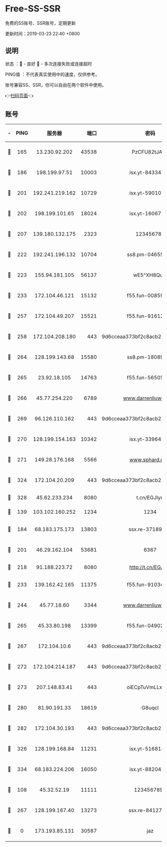 # Free-SS-SSR

免费的SS账号、SSR账号，定期更新

更新时间：2019-03-23 22:40 +0800

## 说明

状态     ：🙂 - 良好 🙁 - 多次连接失败或连接超时

PING值   ：不代表真实使用中的速度，仅供参考。

账号兼容SS、SSR，你可以自由在两个软件中使用。

👉[扫码页面](https://liesauer.github.io/Free-SS-SSR/)👈

## 账号

|-|PING|服务器|端口|密码|加密方式|区域|
|:----:|:----:|:-----:|-----:|:----:|:----:|:----:|
|🙂|165|13.230.92.202|43538|PzCFU82tJAdZ|aes-256-cfb|JP|
|🙂|186|198.199.97.51|10003|isx.yt-84334223|aes-256-cfb|US|
|🙂|201|192.241.219.162|10729|isx.yt-59010753|aes-256-cfb|US|
|🙂|202|198.199.101.65|18024|isx.yt-16067242|aes-256-cfb|US|
|🙂|207|139.180.132.175|2323|123456789|aes-256-cfb|SG|
|🙂|222|192.241.196.132|10704|ss8.pm-04655152|aes-256-cfb|US|
|🙂|223|155.94.181.105|56137|wE5^XH8Quw|aes-256-cfb|US|
|🙂|233|172.104.46.121|15132|f55.fun-00859364|aes-256-cfb|SG|
|🙂|257|172.104.49.207|15521|f55.fun-91612366|aes-256-cfb|SG|
|🙂|258|172.104.208.180|443|9d6cceaa373bf2c8acb22e60b6a58be6|aes-256-cfb|US|
|🙂|264|128.199.143.68|15580|ss8.pm-18089615|aes-256-cfb|SG|
|🙂|265|23.92.18.105|14763|f55.fun-56505886|aes-256-cfb|US|
|🙂|266|45.77.254.220|6789|www.darrenliuwei.com|aes-256-cfb|SG|
|🙂|269|96.126.110.162|443|9d6cceaa373bf2c8acb22e60b6a58be6|aes-256-cfb|US|
|🙂|270|128.199.154.163|10342|isx.yt-33964532|aes-256-cfb|SG|
|🙂|271|149.28.176.168|5566|www.sphard.com|aes-256-cfb|AU|
|🙂|324|172.104.20.209|443|9d6cceaa373bf2c8acb22e60b6a58be6|aes-256-cfb|US|
|🙂|328|45.62.233.234|8080|t.cn/EGJIyrl|rc4-md5|CA|
|🙂|139|103.102.160.252|1234|1234|rc4-md5|JP|
|🙂|184|68.183.175.173|13803|ssx.re-37189274|aes-256-cfb|US|
|🙂|201|46.29.162.104|53681|6367|aes-128-ctr|RU|
|🙂|218|91.188.223.72|8080|http://t.cn/EGJIyrl|rc4-md5|RU|
|🙂|233|139.162.42.165|11375|f55.fun-91034656|aes-256-cfb|SG|
|🙂|244|45.77.18.60|3344|www.darrenliuwei.com|aes-256-cfb|JP|
|🙂|265|45.33.80.198|13399|f55.fun-04902399|aes-256-cfb|US|
|🙂|267|172.104.10.6|443|9d6cceaa373bf2c8acb22e60b6a58be6|aes-256-cfb|US|
|🙂|272|172.104.214.187|443|9d6cceaa373bf2c8acb22e60b6a58be6|aes-256-cfb|US|
|🙂|273|207.148.83.41|443|oiECpTuVmLLxk4Ts|aes-256-cfb|AU|
|🙂|280|81.90.191.33|18619|G8uqcl|aes-256-cfb|US|
|🙂|282|172.104.30.193|443|9d6cceaa373bf2c8acb22e60b6a58be6|aes-256-cfb|US|
|🙂|326|128.199.168.84|11231|isx.yt-51681488|aes-256-cfb|SG|
|🙂|334|68.183.224.206|16050|isx.yt-88204279|aes-256-cfb|SG|
|🙁|108|45.32.52.19|11111|1234567890|aes-256-cfb|JP|
|🙁|267|128.199.167.40|13273|ssx.re-84127043|aes-256-cfb|SG|
|🙁|0|173.193.85.131|30587|jaz|aes-256-cfb|US|
